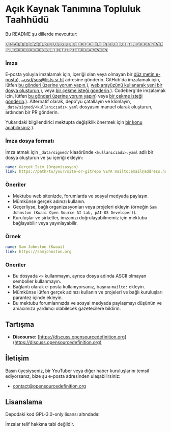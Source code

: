 # Açık Kaynak Tanımına Topluluk Taahhüdü

Bu README şu dillerde mevcuttur:
<!-- TRANSLATIONS_START -->
[🇺🇳](README.md)[🇦🇪](README-ar-AE.md)[🇧🇩](README-bn-BD.md)[🇨🇿](README-cs-CZ.md)[🇩🇪](README-de-DE.md)[🇬🇷](README-el-GR.md)[🇺🇸](README-en-US.md)[🇬🇧](README-en-GB.md)[🇪🇸](README-es-ES.md)[🇮🇷](README-fa-IR.md)[🇫🇷](README-fr-FR.md)[🇮🇱](README-he-IL.md)[🇮🇳](README-hi-IN.md)[🇭🇺](README-hu-HU.md)[🇮🇩](README-id-ID.md)[🇮🇹](README-it-IT.md)[🇯🇵](README-ja-JP.md)[🇰🇷](README-ko-KR.md)[🇲🇾](README-ms-MY.md)[🇳🇱](README-nl-NL.md)[🇵🇱](README-pl-PL.md)[🇧🇷](README-pt-BR.md)[🇷🇴](README-ro-RO.md)[🇷🇺](README-ru-RU.md)[🇷🇸](README-sr-RS.md)[🇸🇪](README-sv-SE.md)[🇮🇳](README-ta-IN.md)[🇹🇭](README-th-TH.md)[🇵🇭](README-tl-PH.md)[🇹🇷](README-tr-TR.md)[🇺🇦](README-uk-UA.md)[🇻🇳](README-vi-VN.md)[🇨🇳](README-zh-CN.md)
<!-- TRANSLATIONS_END -->

### İmza

E-posta yoluyla imzalamak için, içeriği olan veya olmayan bir [düz metin e-posta](https://useplaintext.email/)), [~osd/sos@lists.sr.ht](mailto:~osd/sos@lists.sr.ht) adresine gönderin.
GitHub'da imzalamak için, lütfen [bu gönderi üzerine yorum yapın](https://github.com/OpenSourceDefinition/sos/issues/1),), [web arayüzünü kullanarak yeni bir dosya oluşturun](https://github.com/OpenSourceDefinition/sos/new/main/_data/signed),), veya [bir çekme isteği gönderin](https://github.com/OpenSourceDefinition/sos/pulls).).
Codeberg'de imzalamak için, lütfen [bu gönderi üzerine yorum yapın](https://codeberg.org/osd/sos/issues/1)) veya [bir çekme isteği gönderin](https://codeberg.org/osd/sos/pulls).).
Alternatif olarak, depo'yu çatallayın ve klonlayın, `_data/signed/<kullanıcıadı>.yaml` dosyasını manuel olarak oluşturun, ardından bir PR gönderin.

Yukarıdaki bilgilendirici mektupta değişiklik önermek için [bir konu açabilirsiniz](https://codeberg.org/osd/sos/issues).).

### İmza dosya formatı

İmza atmak için `_data/signed/` klasöründe `<kullanıcıadı>.yaml` adlı bir dosya oluşturun ve şu içeriği ekleyin:

```yaml
name: Gerçek İsim (Organizasyon)
link: https://path/to/your/site-or-gitrepo VEYA mailto:email@address.nul
```

### Öneriler
- Mektubu web sitenizde, forumlarda ve sosyal medyada paylaşın.
- Mümkünse gerçek adınızı kullanın.
- Geçerliyse, bağlı organizasyonları veya projeleri ekleyin (örneğin `Sam Johnston (Kwaai Open Source AI Lab, pAI-OS Developer)`).
- Kuruluşlar ve şirketler, imzanızı doğrulayabilmemiz için mektubu bağlayabilir veya yayınlayabilir.

### Örnek

```yaml
name: Sam Johnston (Kwaai)
link: https://samjohnston.org
```

### Öneriler

- Bu dosyada `<>` kullanmayın, ayrıca dosya adında ASCII olmayan semboller kullanmayın.
- Bağlantı olarak e-posta kullanıyorsanız, başına `mailto:` ekleyin.
- Mümkünse lütfen gerçek adınızı kullanın ve projeleri ve bağlı kuruluşları parantez içinde ekleyin.
- Bu mektubu forumlarınızda ve sosyal medyada paylaşmayı düşünün ve amacımıza yardımcı olabilecek gazetecilere bildirin.

## Tartışma

- **Discourse:** [https://discuss.opensourcedefinition.org](https://discuss.opensourcedefinition.org)

## İletişim
Basın üyesiyseniz, bir YouTuber veya diğer haber kuruluşlarını temsil ediyorsanız, bize şu e-posta adresinden ulaşabilirsiniz:
- [contact@opensourcedefinition.org](mailto:contact@opensourcedefinition.org)

## Lisanslama
Depodaki kod GPL-3.0-only lisansı altındadır.

İmzalar telif hakkına tabi değildir.